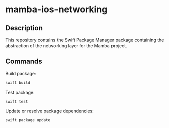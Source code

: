 # mamba-ios-networking

## Description

This repository contains the Swift Package Manager package containing the abstraction of the networking layer for the Mamba project.

## Commands

Build package:
```
swift build
```

Test package:
```
swift test
```

Update or resolve package dependencies:
```
swift package update
```